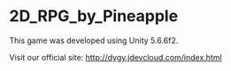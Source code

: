 # 2D_RPG_by_Pineapple

This game was developed using Unity 5.6.6f2.

Visit our official site: http://dygy.jdevcloud.com/index.html
